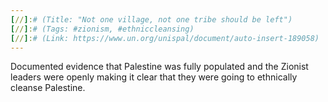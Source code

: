 ```yaml
---
[//]:# (Title: "Not one village, not one tribe should be left")
[//]:# (Tags: #zionism, #ethniccleansing)
[//]:# (Link: https://www.un.org/unispal/document/auto-insert-189058)
---
```

Documented evidence that Palestine was fully populated and the Zionist leaders were openly making it clear that they were going to ethnically cleanse Palestine.